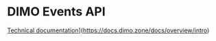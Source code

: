 # DIMO Events API

[Technical documentation](https://docs.dimo.zone/docs/overview/intro)](https://docs.dimo.zone/docs/overview/intro)

